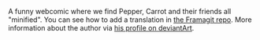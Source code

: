 A funny webcomic where we find Pepper, Carrot and their friends all "minified".
You can see how to add a translation in [the Framagit repo](https://framagit.org/peppercarrot/derivations/peppercarrot_mini).
More information about the author via [his profile on deviantArt](https://nartance.deviantart.com/).